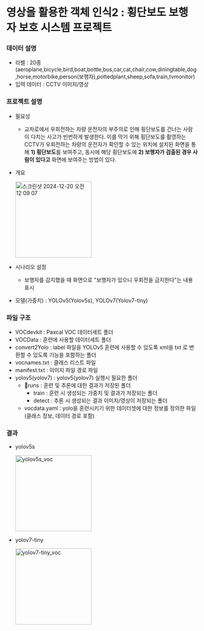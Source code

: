 # 영상을 활용한 객체 인식2 : 횡단보도 보행자 보호 시스템 프로젝트
### 데이터 설명
- 라벨 : 20종(aeroplane,bicycle,bird,boat,bottle,bus,car,cat,chair,cow,diningtable,dog,horse,motorbike,person(보행자),pottedplant,sheep,sofa,train,tvmonitor)
- 입력 데이터 : CCTV 이미지/영상

### 프로젝트 설명
- 필요성 
    - 교차로에서 우회전하는 차량 운전자의 부주의로 인해 횡단보도를 건너는 사람이 다치는 사고가 빈번하게 발생한다. 이를 막기 위해 횡단보도를 촬영하는 CCTV가 우회전하는 차량의 운전자가 확인할 수 있는 위치에 설치된 화면을 통해 **1) 횡단보도**를 보여주고, 동시에 해당 횡단보도에 **2) 보행자가 검출된 경우 사람이 있다고** 화면에 보여주는 방법이 있다.
- 개요

    <img width="200" alt="스크린샷 2024-12-20 오전 12 09 07" src="https://github.com/user-attachments/assets/75ac88c8-9c84-4560-8347-1abb5d58d9eb" />

- 시나리오 설정 
    - 보행자를 감지했을 때 화면으로 "보행자가 있으니 우회전을 금지한다"는 내용 표시
- 모델(가중치) : YOLOv5(Yolov5s), YOLOv7(Yolov7-tiny)

### 파일 구조
- VOCdevkit : Paxcal VOC 데이터세트 폴더
- VOCData : 훈련에 사용할 데이터세트 폴더
- convert2Yolo : label 파일을 YOLOv5 훈련에 사용할 수 있도록 xml을 txt 로 변환할 수 있도록 기능을 포함하는 폴더
- vocnames.txt : 클래스 리스트 파일
- manifest.txt : 이미지 파일 경로 파일
- yolov5(yolov7) : yolov5(yolov7) 실행시 필요한 폴더
    - runs : 훈련 및 추론에 대한 결과가 저장된 폴더
        - train : 훈련 시 생성되는 가중치 및 결과가 저장되는 폴더
        - detect : 추론 시 생성되는 결과 이미지/영상이 저장되는 폴더
    - vocdata.yaml : yolo을 훈련시키기 위한 데이터셋에 대한 정보를 정의한 파일 (클래스 정보, 데이터 경로 포함)

### 결과
- yolov5s

    <img width="200" alt="yolov5s_voc" src="https://github.com/user-attachments/assets/dc45050c-434d-4b5c-8b55-3f65d31d86ce" />

- yolov7-tiny

    <img width="200" alt="yolov7-tiny_voc" src="https://github.com/user-attachments/assets/8bba13e5-0044-40d0-99a9-54973edf8787" />
